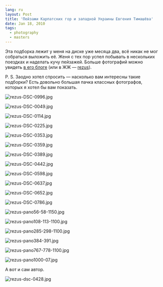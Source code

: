 ```yaml
---
lang: ru
layout: Post
title: 'Пейзажи Карпатских гор и западной Украины Евгения Тимашёва'
date: Jan 18, 2010
tags:
  - photography
  - masters
---
```


Эта подборка лежит у меня на диске уже месяца два, всё никак не мог собраться выложить её. Женя с тех пор успел побывать в нескольких поездках и наделать кучу пейзажей. Больше фотографий можно увидеть [в его блоге](http://www.fotografia.com.ua/ "Фотоблог Евгения Тимашёва") (или в ЖЖ — [rezus](http://rezus.livejournal.com/)).

P. S. Заодно хотел спросить — насколько вам интересны такие подборки? Есть довольно большая пачка классных фотографов, которых я хотел бы вам показать.

![rezus-DSC-0996.jpg](upload://rezus-DSC-0996.jpg)

<!--more-->

![rezus-DSC-0049.jpg](upload://rezus-DSC-0049.jpg)

![rezus-DSC-0114.jpg](upload://rezus-DSC-0114.jpg)

![rezus-DSC-0225.jpg](upload://rezus-DSC-0225.jpg)

![rezus-DSC-0353.jpg](upload://rezus-DSC-0353.jpg)

![rezus-DSC-0359.jpg](upload://rezus-DSC-0359.jpg)

![rezus-DSC-0389.jpg](upload://rezus-DSC-0389.jpg)

![rezus-DSC-0442.jpg](upload://rezus-DSC-0442.jpg)

![rezus-DSC-0598.jpg](upload://rezus-DSC-0598.jpg)

![rezus-DSC-0637.jpg](upload://rezus-DSC-0637.jpg)

![rezus-DSC-0652.jpg](upload://rezus-DSC-0652.jpg)

![rezus-DSC-0786.jpg](upload://rezus-DSC-0786.jpg)

![rezus-pano56-58-1150.jpg](upload://rezus-pano56-58-1150.jpg)

![rezus-pano108-113-1100.jpg](upload://rezus-pano108-113-1100.jpg)

![rezus-pano285-298-1100.jpg](upload://rezus-pano285-298-1100.jpg)

![rezus-pano384-391.jpg](upload://rezus-pano384-391.jpg)

![rezus-pano767-778-1100.jpg](upload://rezus-pano767-778-1100.jpg)

![rezus-pano1000-07.jpg](upload://rezus-pano1000-07.jpg)

А вот и сам автор.

![rezus-dsc-0428.jpg](upload://rezus-dsc-0428.jpg)
